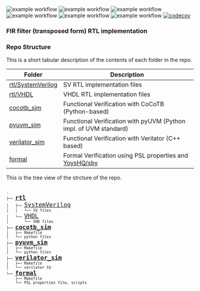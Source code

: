 ![example workflow](https://github.com/npatsiatzis/fir/actions/workflows/regression.yml/badge.svg)
![example workflow](https://github.com/npatsiatzis/fir/actions/workflows/coverage.yml/badge.svg)
![example workflow](https://github.com/npatsiatzis/fir/actions/workflows/formal.yml/badge.svg)
![example workflow](https://github.com/npatsiatzis/fir/actions/workflows/regression_pyuvm.yml/badge.svg)
![example workflow](https://github.com/npatsiatzis/fir/actions/workflows/coverage_pyuvm.yml/badge.svg)
![example workflow](https://github.com/npatsiatzis/fir/actions/workflows/regression.yml/badge.svg)
[![codecov](https://codecov.io/gh/npatsiatzis/fir/graph/badge.svg?token=RZL1230739)](https://codecov.io/gh/npatsiatzis/fir)

### FIR filter (transposed form) RTL implementation


### Repo Structure

This is a short tabular description of the contents of each folder in the repo.

| Folder | Description |
| ------ | ------ |
| [rtl/SystemVerilog](https://github.com/npatsiatzis/fir/tree/main/rtl/SystemVerilog) | SV RTL implementation files |
| [rtl/VHDL](https://github.com/npatsiatzis/fir/tree/main/rtl/VHDL) | VHDL RTL implementation files |
| [cocotb_sim](https://github.com/npatsiatzis/fir/tree/main/cocotb_sim) | Functional Verification with CoCoTB (Python-based) |
| [pyuvm_sim](https://github.com/npatsiatzis/fir/tree/main/pyuvm_sim) | Functional Verification with pyUVM (Python impl. of UVM standard) |
| [verilator_sim](https://github.com/npatsiatzis/fir/tree/main/verilator_sim) | Functional Verification with Verilator (C++ based) |
| [formal](https://github.com/npatsiatzis/fir/tree/main/formal) | Formal Verification using  PSL properties and [YoysHQ/sby](https://github.com/YosysHQ/oss-cad-suite-build) |


This is the tree view of the strcture of the repo.
<pre>
<font size = "2">
.
├── <font size = "4"><b><a href="https://github.com/npatsiatzis/fir/tree/main/rtl">rtl</a></b> </font>
│   ├── <font size = "4"><a href="https://github.com/npatsiatzis/fir/tree/main/rtl/SystemVerilog">SystemVerilog</a> </font>
│   │   └── SV files
│   └── <font size = "4"><a href="https://github.com/npatsiatzis/fir/tree/main/rtl/VHDL">VHDL</a> </font>
│       └── VHD files
├── <font size = "4"><b><a href="https://github.com/npatsiatzis/fir/tree/main/cocotb_sim">cocotb_sim</a></b></font>
│   ├── Makefile
│   └── python files
├── <font size = "4"><b><a 
 href="https://github.com/npatsiatzis/fir/tree/main/pyuvm_sim">pyuvm_sim</a></b></font>
│   ├── Makefile
│   └── python files
├── <font size = "4"><b><a href="https://github.com/npatsiatzis/fir/tree/main/verilator_sim">verilator_sim</a></b></font>
│   ├── Makefile
│   └── verilator tb
└── <font size = "4"><b><a href="https://github.com/npatsiatzis/fifo_synchronous/tree/main/formal">formal</a></b></font>
    ├── Makefile
    └── PSL properties file, scripts
</pre>